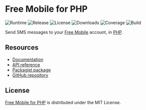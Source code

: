 # Free Mobile for PHP
![Runtime](https://img.shields.io/badge/php-%3E%3D7.2-brightgreen.svg) ![Release](https://img.shields.io/packagist/v/cedx/free-mobile.svg) ![License](https://img.shields.io/packagist/l/cedx/free-mobile.svg) ![Downloads](https://img.shields.io/packagist/dt/cedx/free-mobile.svg) ![Coverage](https://coveralls.io/repos/github/cedx/free-mobile.php/badge.svg) ![Build](https://travis-ci.org/cedx/free-mobile.php.svg)

Send SMS messages to your [Free Mobile](http://mobile.free.fr) account, in [PHP](https://secure.php.net).

## Resources
- [Documentation](https://dev.belin.io/free-mobile.php)
- [API reference](https://dev.belin.io/free-mobile.php/api)
- [Packagist package](https://packagist.org/packages/cedx/free-mobile)
- [GitHub repository](https://github.com/cedx/free-mobile.php)

## License
[Free Mobile for PHP](https://dev.belin.io/free-mobile.php) is distributed under the MIT License.
